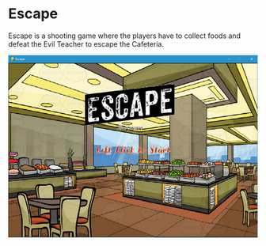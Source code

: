 <h1> Escape </h1>
<p> Escape is a shooting game where the players have to collect foods and defeat the Evil Teacher to escape the Cafeteria. </p> 
<img src = "https://raw.githubusercontent.com/IrisKu0125/Escape/master/COMPLETE%20GAME/Escape%20title.PNG">
